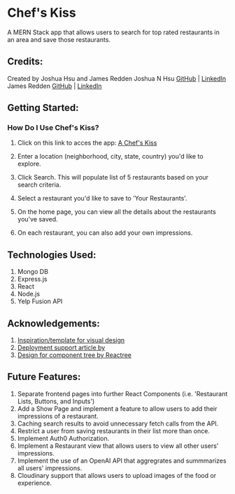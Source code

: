 # Chef's Kiss
A MERN Stack app that allows users to search for top rated restaurants in an area and save those restaurants. 

## Credits:
Created by Joshua Hsu and James Redden 
Joshua N Hsu [GitHub](https://github.com/jhsu79) | [LinkedIn](htttps://www.linkedin.com/in/joshuanhsu)
James Redden [GitHub](https://github.com/jaredden1) | [LinkedIn](https://www.linkedin.com/in/jamesredden1/)


## Getting Started:

### How Do I Use Chef's Kiss? 
1. Click on this link to acces the app: [A Chef's Kiss](https://thechefskiss.netlify.app/)

2. Enter a location (neighborhood, city, state, country) you'd like to explore.    

3. Click Search. This will populate list of 5 restaurants based on your search criteria. 

4. Select a restaurant you'd like to save to 'Your Restaurants'. 

5. On the home page, you can view all the details about the restaurants you've saved. 

6. On each restaurant, you can also add your own impressions. 

## Technologies Used:
    
1. Mongo DB 
2. Express.js
3. React 
4. Node.js 
5. Yelp Fusion API 

## Acknowledgements:
1. [Inspiration/template for visual design](https://www.figma.com/community/file/1224381031537447660)
2. [Deployment support article by](https://dev.to/stlnick/how-to-deploy-a-full-stack-mern-app-with-heroku-netlify-ncb?utm_source=dormosheio&utm_campaign=dormosheio)
3. [Design for component tree by Reactree](https://marketplace.visualstudio.com/publishers/ReacTreeDev)


## Future Features: 

1. Separate frontend pages into further React Components (i.e. 'Restaurant Lists, Buttons, and Inputs')
2. Add a Show Page and implement a feature to allow users to add their impressions of a restaurant.  
3. Caching search results to avoid unnecessary fetch calls from the API.  
4. Restrict a user from saving restaurants in their list more than once. 
5. Implement Auth0 Authorization. 
6. Implement a Restaurant view that allows users to view all other users' impressions. 
7. Implement the use of an OpenAI API that aggregrates and summmarizes all users' impressions.  
8. Cloudinary support that allows users to upload images of the food or experience. 